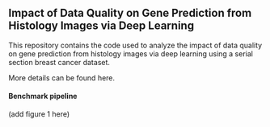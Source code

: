 ## Impact of Data Quality on Gene Prediction from Histology Images via Deep Learning

This repository contains the code used to analyze the impact of data quality on gene prediction from histology images via deep learning using a serial section breast cancer dataset.

More details can be found here.



#### Benchmark pipeline

(add figure 1 here)
